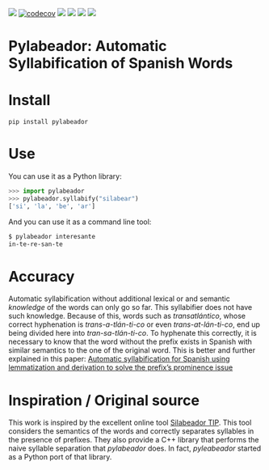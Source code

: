 [![](https://img.shields.io/github/workflow/status/jdevera/pylabeador/Python%20package)](https://github.com/jdevera/pylabeador/actions?query=workflow%3A%22Python+package%22+branch%3Amaster)
[![codecov](https://codecov.io/gh/jdevera/pylabeador/branch/master/graph/badge.svg)](https://codecov.io/gh/jdevera/pylabeador)
![](https://img.shields.io/pypi/pyversions/pylabeador)
[![](https://img.shields.io/pypi/v/pylabeador)](https://pypi.org/project/pylabeador/)
![](https://img.shields.io/pypi/l/pylabeador)
![](https://img.shields.io/pypi/dm/pylabeador)
# Pylabeador: Automatic Syllabification of Spanish Words

# Install

```
pip install pylabeador
```

# Use

You can use it as a Python library:
```python
>>> import pylabeador
>>> pylabeador.syllabify("silabear")
['si', 'la', 'be', 'ar']
```

And you can use it as a command line tool:

```sh
$ pylabeador interesante
in-te-re-san-te
```
# Accuracy

Automatic syllabification without additional lexical or and semantic *knowledge* of the words can only go so far.  This syllabifier does not have such knowledge. Because of this, words such as *transatlántico*, whose correct hyphenation is *trans-a-tlán-ti-co* or even *trans-at-lán-ti-co*, end up being divided here into *tran-sa-tlán-ti-co*.  To hyphenate this correctly, it is necessary to know that the word without the prefix exists in Spanish with similar semantics to the one of the original word. This is better and further explained in this paper: [Automatic syllabification for Spanish using lemmatization and derivation to solve the prefix’s prominence issue](http://dx.doi.org/10.1016/j.eswa.2013.06.056)

# Inspiration / Original source

This work is inspired by the excellent online tool [Silabeador TIP](https://tulengua.es/syllables/). This tool considers the semantics of the words and correctly separates syllables in the presence of prefixes. They also provide a C++ library that performs the naive syllable separation that *pylabeador* does. In fact, *pyleabeador* started as a Python port of that library.
